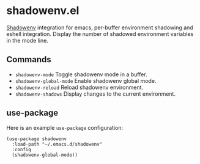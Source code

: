 # shadowenv.el
[Shadowenv](https://shopify.github.io/shadowenv) integration for emacs, per-buffer environment shadowing and eshell integration. Display the number of shadowed environment variables in the mode line.

## Commands
* `shadowenv-mode` Toggle shadowenv mode in a buffer.
* `shadowenv-global-mode` Enable shadowenv global mode.
* `shadowenv-reload` Reload shadowenv environment.
* `shadowenv-shadows` Display changes to the current environment.

## use-package
Here is an example `use-package` configuration:
```elisp
(use-package shadowenv
  :load-path "~/.emacs.d/shadowenv"
  :config
  (shadowenv-global-mode))
```
